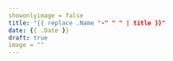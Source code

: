 ```yaml
---
showonlyimage = false
title: "{{ replace .Name "-" " " | title }}"
date: {{ .Date }}
draft: true
image = ""
---
```


